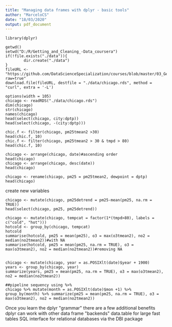 ```yaml
---
title: "Managing data frames with dplyr - basic tools"
author: "MarceloCS"
date: "18/03/2020"
output: pdf_document
---
```

```{r}
library(dplyr)
```

```{r}
getwd()
setwd("D:/R/Getting_and_Cleaning_-Data_coursera")
if(!file.exists("./data")){
        dir.create("./data")
}
fileURL <- "https://github.com/DataScienceSpecialization/courses/blob/master/03_GettingData/dplyr/chicago.rds?raw=true"
download.file(fileURL, destfile = "./data/chicago.rds", method = "curl", extra = '-L')
```


```{r}
options(width = 105)
chicago <- readRDS("./data/chicago.rds")
dim(chicago)
str(chicago)
names(chicago)
head(select(chicago, city:dptp))
head(select(chicago, -(city:dptp)))
```

```{r}
chic.f <- filter(chicago, pm25tmean2 >30)
head(chic.f, 10)
chic.f <- filter(chicago, pm25tmean2 > 30 & tmpd > 80)
head(chic.f, 10)
```

```{r}
chicago <- arrange(chicago, date)#ascending order
head(chicago)
chicago <- arrange(chicago, desc(date))
head(chicago)
```

```{r}
chicago <- rename(chicago, pm25 = pm25tmean2, dewpoint = dptp)
head(chicago)
```

create new variables
```{r}
chicago <- mutate(chicago, pm25detrend = pm25-mean(pm25, na.rm = TRUE))
head(select(chicago, pm25, pm25detrend))

chicago <- mutate(chicago, tempcat = factor(1*(tmpd>80), labels = c("cold", "hot")))
hotcold <- group_by(chicago, tempcat)
hotcold
summarise(hotcold, pm25 = mean(pm25), o3 = max(o3tmean2), no2 = median(no2tmean2))#with NA
summarise(hotcold, pm25 = mean(pm25, na.rm = TRUE), o3 = max(o3tmean2), no2 = median(no2tmean2))#removing NA


chicago <- mutate(chicago, year = as.POSIXlt(date)$year + 1900)
years <- group_by(chicago, year)
summarize(years, pm25 = mean(pm25, na.rm = TRUE), o3 = max(o3tmean2), no2 = median(no2tmean2))

##pipeline sequency using %>%
chicago %>% mutate(month = as.POSIXlt(date)$mon +1) %>% group_by(month) %>% summarize(pm25 = mean(pm25, na.rm = TRUE), o3 = max(o3tmean2), no2 = median(no2tmean2))
```


Once you learn the dplyr "grammar" there are a few additional benefits
        dplyr can work with other data frame "backends"
        data.table for large fast tables
        SQL interface for relational databases via the DBI package
        
